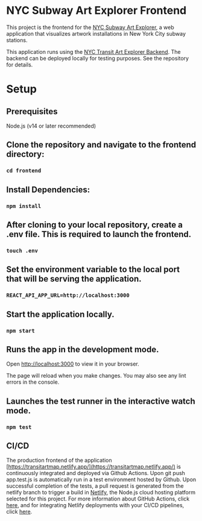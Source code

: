 # NYC Subway Art Explorer Frontend
This project is the frontend for the [NYC Subway Art Explorer](https://transitartmap.netlify.app/), a web application that visualizes artwork installations in New York City subway stations.

This application runs using the [NYC Transit Art Explorer Backend](https://github.com/rcoulterGIS/artmapbackend). The backend can be deployed locally for testing purposes. See the repository for details. 

# Setup

## Prerequisites
Node.js (v14 or later recommended)

## Clone the repository and navigate to the frontend directory:
### `cd frontend`

## Install Dependencies:
### `npm install`


## After cloning to your local repository, create a .env file. This is required to launch the frontend.
### `touch .env`

## Set the environment variable to the local port that will be serving the application. 
### `REACT_API_APP_URL=http://localhost:3000`

## Start the application locally.
### `npm start`

## Runs the app in the development mode.
Open [http://localhost:3000](http://localhost:3000) to view it in your browser.

The page will reload when you make changes.
You may also see any lint errors in the console.

## Launches the test runner in the interactive watch mode.
### `npm test`

## CI/CD
The production frontend of the application [https://transitartmap.netlify.app/](https://transitartmap.netlify.app/) is continuously integrated and deployed via Github Actions. Upon git push app.test.js is automatically run in a test environment hosted by Github. Upon successful completion of the tests, a pull request is generated from the netlify branch to trigger a build in [Netlify](https://www.netlify.com/), the Node.js cloud hosting platform selected for this project. For more information about GitHub Actions, click [here](https://github.com/features/actions), and for integrating Netlify deployments with your CI/CD pipelines, click [here](https://www.netlify.com/platform/core/build/).